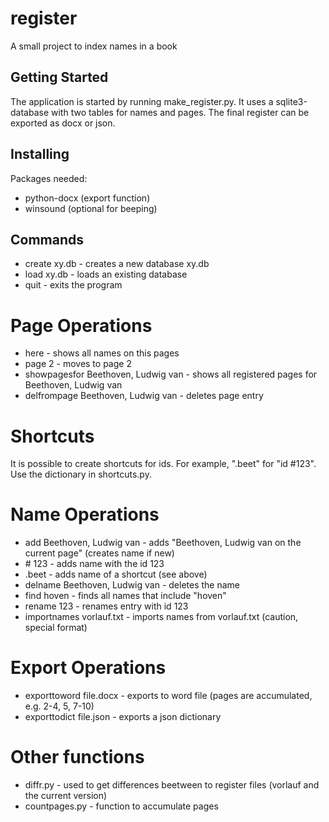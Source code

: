 # register

A small project to index names in a book

## Getting Started

The application is started by running make_register.py. It uses a sqlite3-database
with two tables for names and pages. The final register can be exported as docx or json.

## Installing

Packages needed:
- python-docx (export function)
- winsound (optional for beeping)

## Commands

- create xy.db - creates a new database xy.db
- load xy.db - loads an existing database
- quit - exits the program

# Page Operations

- here - shows all names on this pages
- page 2 - moves to page 2
- showpagesfor Beethoven, Ludwig van - shows all registered pages for Beethoven, Ludwig van
- delfrompage Beethoven, Ludwig van - deletes page entry

# Shortcuts

It is possible to create shortcuts for ids. For example, ".beet" for "id #123". Use the dictionary in shortcuts.py.

# Name Operations

- add Beethoven, Ludwig van - adds "Beethoven, Ludwig van on the current page" (creates name if new)
- \# 123 - adds name with the id 123
- .beet - adds name of a shortcut (see above)
- delname Beethoven, Ludwig van - deletes the name
- find hoven - finds all names that include "hoven"
- rename 123 - renames entry with id 123
- importnames vorlauf.txt - imports names from vorlauf.txt (caution, special format)

# Export Operations

- exporttoword file.docx - exports to word file (pages are accumulated, e.g. 2-4, 5, 7-10)
- exporttodict file.json - exports a json dictionary

# Other functions

- diffr.py - used to get differences beetween to register files (vorlauf and the current version)
- countpages.py - function to accumulate pages
